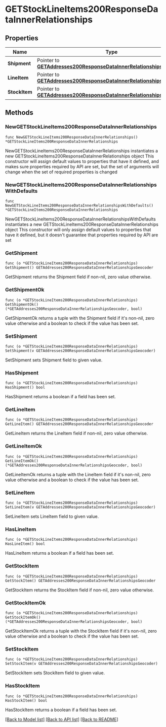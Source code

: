 # GETStockLineItems200ResponseDataInnerRelationships

## Properties

Name | Type | Description | Notes
------------ | ------------- | ------------- | -------------
**Shipment** | Pointer to [**GETAddresses200ResponseDataInnerRelationshipsGeocoder**](GETAddresses200ResponseDataInnerRelationshipsGeocoder.md) |  | [optional] 
**LineItem** | Pointer to [**GETAddresses200ResponseDataInnerRelationshipsGeocoder**](GETAddresses200ResponseDataInnerRelationshipsGeocoder.md) |  | [optional] 
**StockItem** | Pointer to [**GETAddresses200ResponseDataInnerRelationshipsGeocoder**](GETAddresses200ResponseDataInnerRelationshipsGeocoder.md) |  | [optional] 

## Methods

### NewGETStockLineItems200ResponseDataInnerRelationships

`func NewGETStockLineItems200ResponseDataInnerRelationships() *GETStockLineItems200ResponseDataInnerRelationships`

NewGETStockLineItems200ResponseDataInnerRelationships instantiates a new GETStockLineItems200ResponseDataInnerRelationships object
This constructor will assign default values to properties that have it defined,
and makes sure properties required by API are set, but the set of arguments
will change when the set of required properties is changed

### NewGETStockLineItems200ResponseDataInnerRelationshipsWithDefaults

`func NewGETStockLineItems200ResponseDataInnerRelationshipsWithDefaults() *GETStockLineItems200ResponseDataInnerRelationships`

NewGETStockLineItems200ResponseDataInnerRelationshipsWithDefaults instantiates a new GETStockLineItems200ResponseDataInnerRelationships object
This constructor will only assign default values to properties that have it defined,
but it doesn't guarantee that properties required by API are set

### GetShipment

`func (o *GETStockLineItems200ResponseDataInnerRelationships) GetShipment() GETAddresses200ResponseDataInnerRelationshipsGeocoder`

GetShipment returns the Shipment field if non-nil, zero value otherwise.

### GetShipmentOk

`func (o *GETStockLineItems200ResponseDataInnerRelationships) GetShipmentOk() (*GETAddresses200ResponseDataInnerRelationshipsGeocoder, bool)`

GetShipmentOk returns a tuple with the Shipment field if it's non-nil, zero value otherwise
and a boolean to check if the value has been set.

### SetShipment

`func (o *GETStockLineItems200ResponseDataInnerRelationships) SetShipment(v GETAddresses200ResponseDataInnerRelationshipsGeocoder)`

SetShipment sets Shipment field to given value.

### HasShipment

`func (o *GETStockLineItems200ResponseDataInnerRelationships) HasShipment() bool`

HasShipment returns a boolean if a field has been set.

### GetLineItem

`func (o *GETStockLineItems200ResponseDataInnerRelationships) GetLineItem() GETAddresses200ResponseDataInnerRelationshipsGeocoder`

GetLineItem returns the LineItem field if non-nil, zero value otherwise.

### GetLineItemOk

`func (o *GETStockLineItems200ResponseDataInnerRelationships) GetLineItemOk() (*GETAddresses200ResponseDataInnerRelationshipsGeocoder, bool)`

GetLineItemOk returns a tuple with the LineItem field if it's non-nil, zero value otherwise
and a boolean to check if the value has been set.

### SetLineItem

`func (o *GETStockLineItems200ResponseDataInnerRelationships) SetLineItem(v GETAddresses200ResponseDataInnerRelationshipsGeocoder)`

SetLineItem sets LineItem field to given value.

### HasLineItem

`func (o *GETStockLineItems200ResponseDataInnerRelationships) HasLineItem() bool`

HasLineItem returns a boolean if a field has been set.

### GetStockItem

`func (o *GETStockLineItems200ResponseDataInnerRelationships) GetStockItem() GETAddresses200ResponseDataInnerRelationshipsGeocoder`

GetStockItem returns the StockItem field if non-nil, zero value otherwise.

### GetStockItemOk

`func (o *GETStockLineItems200ResponseDataInnerRelationships) GetStockItemOk() (*GETAddresses200ResponseDataInnerRelationshipsGeocoder, bool)`

GetStockItemOk returns a tuple with the StockItem field if it's non-nil, zero value otherwise
and a boolean to check if the value has been set.

### SetStockItem

`func (o *GETStockLineItems200ResponseDataInnerRelationships) SetStockItem(v GETAddresses200ResponseDataInnerRelationshipsGeocoder)`

SetStockItem sets StockItem field to given value.

### HasStockItem

`func (o *GETStockLineItems200ResponseDataInnerRelationships) HasStockItem() bool`

HasStockItem returns a boolean if a field has been set.


[[Back to Model list]](../README.md#documentation-for-models) [[Back to API list]](../README.md#documentation-for-api-endpoints) [[Back to README]](../README.md)


